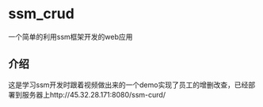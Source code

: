 # ssm_crud
一个简单的利用ssm框架开发的web应用
## 介绍
这是学习ssm开发时跟着视频做出来的一个demo实现了员工的增删改查，已经部署到服务器上http://45.32.28.171:8080/ssm-curd/

